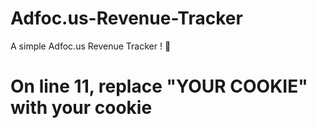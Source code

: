 # Adfoc.us-Revenue-Tracker
A simple Adfoc.us Revenue Tracker ! 💸
# On line 11, replace "YOUR COOKIE" with your cookie
